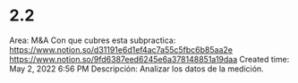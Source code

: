 # 2.2

Area: M&A
Con que cubres esta subpractica: https://www.notion.so/d31191e6d1ef4ac7a55c5fbc6b85aa2e https://www.notion.so/9fd6387eed6245e6a378148851a19daa 
Created time: May 2, 2022 6:56 PM
Descripción: Analizar los datos de la medición.